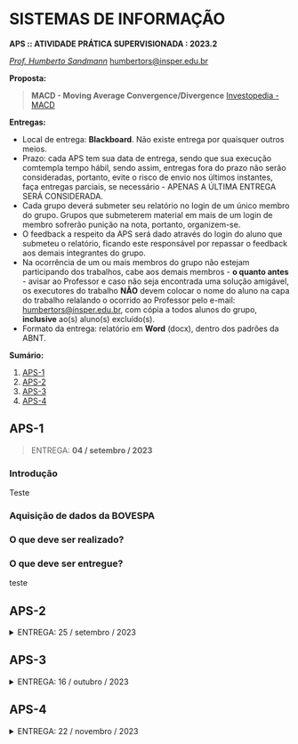 # SISTEMAS DE INFORMAÇÃO

**APS :: ATIVIDADE PRÁTICA SUPERVISIONADA : 2023.2**

*[Prof. Humberto Sandmann](https://hsandmann.github.io/)*
[humbertors@insper.edu.br](emailto:humbertors@insper.edu.br)

**Proposta:**
> **MACD - Moving Average Convergence/Divergence**
> [Investopedia - MACD](https://www.investopedia.com/terms/m/macd.asp)

**Entregas:**

* Local de entrega: **Blackboard**. Não existe entrega por quaisquer outros meios.
* Prazo: cada APS tem sua data de entrega, sendo que sua execução comtempla tempo hábil, sendo assim, entregas fora do prazo não serão consideradas, portanto, evite o risco de envio nos últimos instantes, faça entregas parciais, se necessário - APENAS A ÚLTIMA ENTREGA SERÁ CONSIDERADA.
* Cada grupo deverá submeter seu relatório no login de um único membro do grupo. Grupos que submeterem material em mais de um login de membro sofrerão punição na nota, portanto, organizem-se.
* O feedback a respeito da APS será dado através do login do aluno que submeteu o relatório, ficando este responsável por repassar o feedback aos demais integrantes do grupo.
* Na ocorrência de um ou mais membros do grupo não estejam participando dos trabalhos, cabe aos demais membros - **o quanto antes** - avisar ao Professor e caso não seja encontrada uma solução amigável, os executores do trabalho **NÃO** devem colocar o nome do aluno na capa do trabalho relalando o ocorrido ao Professor pelo e-mail: [humbertors@insper.edu.br](emailto:humbertors@insper.edu.br), com cópia a todos alunos do grupo, **inclusive** ao(s) aluno(s) excluído(s).
* Formato da entrega: relatório em **Word** (docx), dentro dos padrões da ABNT.

**Sumário:**

1. [APS-1](#aps-1)
2. [APS-2](#aps-2)
3. [APS-3](#aps-3)
4. [APS-4](#aps-4)

## APS-1

> ENTREGA: **04 / setembro / 2023**

### Introdução

Teste

### Aquisição de dados da BOVESPA

### O que deve ser realizado?

### O que deve ser entregue?

teste

</p></details>

## APS-2

<details>
<summary>ENTREGA: 25 / setembro / 2023</summary>

</details>

## APS-3

<details>
<summary>ENTREGA: 16 / outubro / 2023</summary>

</details>

## APS-4

<details>
<summary>ENTREGA: 22 / novembro / 2023</summary>

</details>
